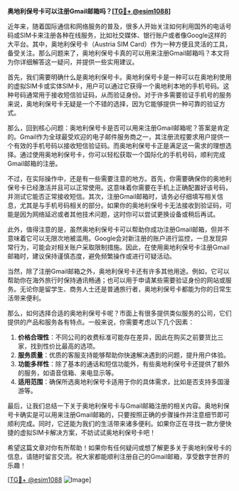 **奥地利保号卡可以注册Gmail邮箱吗？[[TG💪+ @esim1088](https://t.me/s/esim1088)]**

近年来，随着国际通信和网络服务的普及，很多人开始关注如何利用国外的电话号码或SIM卡来注册各种在线服务，比如社交媒体、银行账户或者像Google这样的大平台。其中，奥地利保号卡（Austria SIM Card）作为一种方便且灵活的工具，备受关注。那么问题来了，奥地利保号卡真的可以用来注册Gmail邮箱吗？本文将为你详细解答这一疑问，并提供一些实用建议。

首先，我们需要明确什么是奥地利保号卡。奥地利保号卡是一种可以在奥地利使用的虚拟SIM卡或实体SIM卡，用户可以通过它获得一个奥地利本地的手机号码。这种号码通常用于接收短信验证码，从而验证身份。对于许多需要验证手机号的服务来说，奥地利保号卡无疑是一个不错的选择，因为它能够提供一种可靠的验证方式。

那么，回到核心问题：奥地利保号卡是否可以用来注册Gmail邮箱呢？答案是肯定的。Gmail作为全球最受欢迎的电子邮件服务商之一，其注册流程要求用户提供一个有效的手机号码以接收短信验证码。而奥地利保号卡正是满足这一需求的理想选择。通过使用奥地利保号卡，你可以轻松获取一个国际化的手机号码，顺利完成Gmail邮箱的注册。

不过，在实际操作中，还是有一些需要注意的地方。首先，你需要确保你的奥地利保号卡已经激活并且可以正常使用。这意味着你需要在手机上正确配置好该号码，并测试它能否正常接收短信。其次，注册Gmail邮箱时，请务必仔细填写相关信息，尤其是与手机号码相关的部分。如果你的奥地利保号卡无法接收到验证码，可能是因为网络延迟或者其他技术问题，这时你可以尝试更换设备或稍后再试。

此外，值得注意的是，虽然奥地利保号卡可以帮助你成功注册Gmail邮箱，但并不意味着它可以无限次地被滥用。Google会对新注册的账户进行监控，一旦发现异常行为，可能会对相关账户采取限制措施。因此，在使用奥地利保号卡注册Gmail邮箱时，建议保持谨慎态度，避免频繁操作或进行可疑活动。

当然，除了注册Gmail邮箱之外，奥地利保号卡还有许多其他用途。例如，它可以帮助你在海外旅行时保持通讯畅通；也可以用于申请某些需要验证身份的网站或服务。无论你是留学生、商务人士还是普通旅行者，奥地利保号卡都能为你的日常生活带来便利。

那么，如何选择合适的奥地利保号卡呢？市面上有很多提供类似服务的公司，它们提供的产品和服务各有特点。一般来说，你需要考虑以下几个因素：

1. **价格合理性**：不同公司的收费标准可能存在差异，因此在购买之前要货比三家，找到性价比最高的选项。
2. **服务质量**：优质的客服支持能够帮助你快速解决遇到的问题，提升用户体验。
3. **功能多样性**：除了基本的通话和短信功能外，有些奥地利保号卡还提供了额外的服务，如语音信箱、来电显示等。
4. **适用范围**：确保所选奥地利保号卡适用于你的具体需求，比如是否支持多国漫游等。

最后，让我们总结一下关于奥地利保号卡与Gmail邮箱注册的相关内容。奥地利保号卡确实是可以用来注册Gmail邮箱的，只要按照正确的步骤操作并注意细节即可顺利完成。同时，它还能为我们的生活带来诸多便利。如果你正在寻找一款方便快捷的虚拟SIM卡解决方案，不妨试试奥地利保号卡吧！

希望这篇文章对你有所帮助！如果你有任何疑问或想了解更多关于奥地利保号卡的信息，请随时留言交流。祝大家都能顺利注册自己的Gmail邮箱，享受数字世界的乐趣！

[[TG💪+ @esim1088](https://t.me/s/esim1088) ![Image](https://i.postimg.cc/4NQfJmqS/Snipaste-2025-05-13-00-14-12.png)]